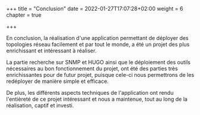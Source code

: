 +++
title = "Conclusion"
date = 2022-01-27T17:07:28+02:00
weight = 6
chapter = true

+++


En conclusion, la réalisation d'une application permettant de déployer des topologies réseau facilement et par tout le monde, a été un projet des plus enrichissant et intéressant à réaliser.

La partie recherche sur SNMP et HUGO ainsi que le déploiement des outils nécessaires au bon fonctionnement du projet, ont été des parties très enrichissantes pour de futur projet, puisque cele-ci nous permettrons de les redéployer de manière simple et efficace.

De plus, les différents aspects techniques de l'application ont rendu l'entièreté de ce projet intéressant et nous a maintenue, tout au long de la réalisation, captif et investi.
